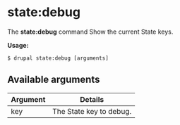 # state:debug
The **state:debug** command Show the current State keys.

**Usage:**
```
$ drupal state:debug [arguments] 
```

## Available arguments
Argument | Details
---------|-------------
key | The State key to debug.
